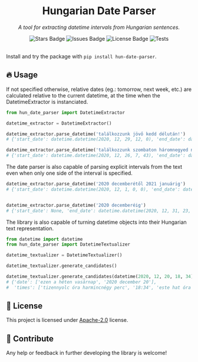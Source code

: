 <h1 align="center">Hungarian Date Parser</h1>

<p align="center">
    <i>A tool for extracting datetime intervals from Hungarian sentences.</i>
</p>


<div align="center">
    <img src="https://img.shields.io/github/stars/nsoma97/hun-date-parser" alt="Stars Badge"/>
    <img src="https://img.shields.io/github/issues/nsoma97/hun-date-parser" alt="Issues Badge"/>
    <img src="https://img.shields.io/github/license/nsoma97/hun-date-parser?color=2b9348" alt="License Badge"/>
    <img src="https://img.shields.io/github/workflow/status/nsoma97/hun-date-parser/Datetime Parser Pipeline" alt="Tests"/>
</div>

<br>


Install and try the package with `pip install hun-date-parser`.

## :fire: Usage

If not specified otherwise, relative dates (eg.: tomorrow, next week, etc.) are calculated relative to the current datetime, at the time when the DatetimeExtractor is instanciated.

```python
from hun_date_parser import DatetimeExtractor

datetime_extractor = DatetimeExtractor()

datetime_extractor.parse_datetime('találkozzunk jövő kedd délután!')
# {'start_date': datetime.datetime(2020, 12, 29, 12, 0), 'end_date': datetime.datetime(2020, 12, 29, 17, 59, 59)}

datetime_extractor.parse_datetime('találkozzunk szombaton háromnegyed nyolc előtt két perccel')
# {'start_date': datetime.datetime(2020, 12, 26, 7, 43), 'end_date': datetime.datetime(2020, 12, 26, 7, 43, 59)}
```
The date parser is also capable of parsing explicit intervals from the text even when only one side of the interval is specified.
```python
datetime_extractor.parse_datetime('2020 decemberétől 2021 januárig')
# {'start_date': datetime.datetime(2020, 12, 1, 0, 0), 'end_date': datetime.datetime(2021, 1, 31, 23, 59, 59)}


datetime_extractor.parse_datetime('2020 decemberéig')
# {'start_date': None, 'end_date': datetime.datetime(2020, 12, 31, 23, 59, 59)}
```

The library is also capable of turning datetime objects into their Hungarian text representation.

```python
from datetime import datetime
from hun_date_parser import DatetimeTextualizer

datetime_textualizer = DatetimeTextualizer()

datetime_textualizer.generate_candidates()

datetime_textualizer.generate_candidates(datetime(2020, 12, 20, 18, 34), time_precision=2)
# {'date': ['ezen a héten vasárnap', '2020 december 20'],
#  'times': ['tizennyolc óra harmincnégy perc', '18:34', 'este hat óra harmincnégy perc', 'este fél 7 után 4 perccel']}
```

## :pencil: License

This project is licensed under [Apache-2.0](https://www.apache.org/licenses/LICENSE-2.0) license.

## :wrench: Contribute

Any help or feedback in further developing the library is welcome!
